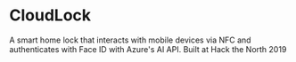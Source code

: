 # CloudLock
A smart home lock that interacts with mobile devices via NFC and authenticates with Face ID with Azure's AI API. Built at Hack the North 2019
